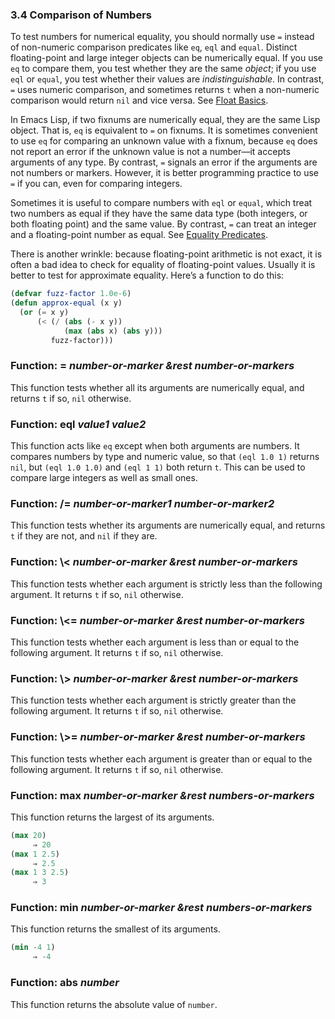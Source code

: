 

### 3.4 Comparison of Numbers

To test numbers for numerical equality, you should normally use `=` instead of non-numeric comparison predicates like `eq`, `eql` and `equal`. Distinct floating-point and large integer objects can be numerically equal. If you use `eq` to compare them, you test whether they are the same *object*; if you use `eql` or `equal`, you test whether their values are *indistinguishable*. In contrast, `=` uses numeric comparison, and sometimes returns `t` when a non-numeric comparison would return `nil` and vice versa. See [Float Basics](Float-Basics.html).

In Emacs Lisp, if two fixnums are numerically equal, they are the same Lisp object. That is, `eq` is equivalent to `=` on fixnums. It is sometimes convenient to use `eq` for comparing an unknown value with a fixnum, because `eq` does not report an error if the unknown value is not a number—it accepts arguments of any type. By contrast, `=` signals an error if the arguments are not numbers or markers. However, it is better programming practice to use `=` if you can, even for comparing integers.

Sometimes it is useful to compare numbers with `eql` or `equal`, which treat two numbers as equal if they have the same data type (both integers, or both floating point) and the same value. By contrast, `=` can treat an integer and a floating-point number as equal. See [Equality Predicates](Equality-Predicates.html).

There is another wrinkle: because floating-point arithmetic is not exact, it is often a bad idea to check for equality of floating-point values. Usually it is better to test for approximate equality. Here’s a function to do this:

```lisp
(defvar fuzz-factor 1.0e-6)
(defun approx-equal (x y)
  (or (= x y)
      (< (/ (abs (- x y))
            (max (abs x) (abs y)))
         fuzz-factor)))
```

### Function: **=** *number-or-marker \&rest number-or-markers*

This function tests whether all its arguments are numerically equal, and returns `t` if so, `nil` otherwise.

### Function: **eql** *value1 value2*

This function acts like `eq` except when both arguments are numbers. It compares numbers by type and numeric value, so that `(eql 1.0 1)` returns `nil`, but `(eql 1.0 1.0)` and `(eql 1 1)` both return `t`. This can be used to compare large integers as well as small ones.

### Function: **/=** *number-or-marker1 number-or-marker2*

This function tests whether its arguments are numerically equal, and returns `t` if they are not, and `nil` if they are.

### Function: **\\<** *number-or-marker \&rest number-or-markers*

This function tests whether each argument is strictly less than the following argument. It returns `t` if so, `nil` otherwise.

### Function: **\\<=** *number-or-marker \&rest number-or-markers*

This function tests whether each argument is less than or equal to the following argument. It returns `t` if so, `nil` otherwise.

### Function: **\\>** *number-or-marker \&rest number-or-markers*

This function tests whether each argument is strictly greater than the following argument. It returns `t` if so, `nil` otherwise.

### Function: **\\>=** *number-or-marker \&rest number-or-markers*

This function tests whether each argument is greater than or equal to the following argument. It returns `t` if so, `nil` otherwise.

### Function: **max** *number-or-marker \&rest numbers-or-markers*

This function returns the largest of its arguments.

```lisp
(max 20)
     ⇒ 20
(max 1 2.5)
     ⇒ 2.5
(max 1 3 2.5)
     ⇒ 3
```

### Function: **min** *number-or-marker \&rest numbers-or-markers*

This function returns the smallest of its arguments.

```lisp
(min -4 1)
     ⇒ -4
```

### Function: **abs** *number*

This function returns the absolute value of `number`.
